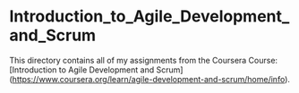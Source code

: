 # Introduction_to_Agile_Development_and_Scrum
This directory contains all of my assignments from the Coursera Course: [Introduction to Agile Development and Scrum] (https://www.coursera.org/learn/agile-development-and-scrum/home/info).
